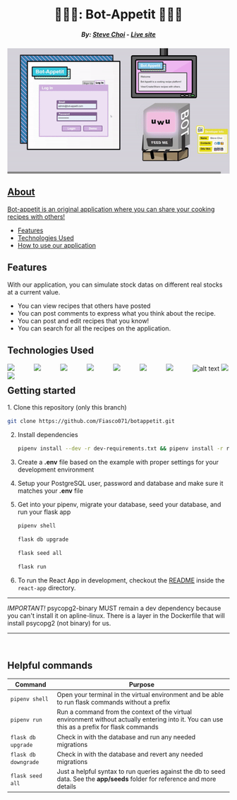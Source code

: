 <h1 align="center"> 🤖👨‍🍳: Bot-Appetit 🤖👨‍🍳</h1> <a name="top"> </a>

<h5 align="center">  By: <a href="https://github.com/Fiasco071">Steve Choi</a> - <a href="https://bot-appetit.herokuapp.com/"><i>Live site</i></h5>
   
<img src="https://raw.githubusercontent.com/Fiasco071/BotAppetit/main/react-app/src/assets/img/intro.gif" align="center" >
   
   
<h2> About </h2>
Bot-appetit is an original application where you can share your cooking recipes with others!

   - [Features](#features)
   - [Technologies Used](#tech)
   - [How to use our application](#howto)
   
   
   
<h2> Features </h2> <a name="features"></a>
 
With our application, you can simulate stock datas on different real stocks at a current value.
   * You can view recipes that others have posted
   * You can post comments to express what you think about the recipe.
   * You can post and edit recipes that you know! 
   * You can search for all the recipes on the application.

<h2>Technologies Used</h2> <a name="tech"></a>

   ![alt text](https://github.com/prplx/svg-logos/blob/master/svg/angular.svg?raw=true?width=60px)
   <img src="https://user-images.githubusercontent.com/93681149/167308732-afeeb5f2-d9a1-47ab-b8d9-82cd44b00b7e.svg" width="60px" align="left">
   <img src="https://user-images.githubusercontent.com/93681149/167308602-b05ea259-dd61-4df9-8f45-d7daeece6491.svg" width="60px" align="left">
   <img src="https://user-images.githubusercontent.com/93681149/167308754-79d7f324-d62d-461e-aa15-32487f495403.svg" width="60px" align="left">
   <img src="https://user-images.githubusercontent.com/93681149/167308772-5912f7f3-522a-4fe5-b176-575a91455823.svg" width="60px" align="left">
   <img src="https://user-images.githubusercontent.com/93681149/167308802-46d28d53-dc35-4146-86f1-2afa9fdcbac0.svg" width="60px" align="left">
   <img src="https://user-images.githubusercontent.com/93681149/167308823-588c1cbe-ef15-47ba-8d3f-944710a00ac6.svg" width="60px" align="left">
   <img src="https://user-images.githubusercontent.com/93681149/167308846-24aa684c-2a5d-4d32-b365-4a0de8714408.svg" width="60px" align="left">
   <img src="https://user-images.githubusercontent.com/93681149/167308866-01f03689-0b65-4ddd-803f-4a23a0253e35.svg" width="60px" align="left">
   <img src="https://user-images.githubusercontent.com/93681149/167308908-2aacacf3-d30a-4b00-97ed-3c034e5bcadd.svg" width="60px">
  
   
   

<h2> Getting started </h2><a name="howto"></a>
1. Clone this repository (only this branch)

   ```bash
   git clone https://github.com/Fiasco071/botappetit.git
   ```

2. Install dependencies

      ```bash
      pipenv install --dev -r dev-requirements.txt && pipenv install -r requirements.txt
      ```

3. Create a **.env** file based on the example with proper settings for your
   development environment
4. Setup your PostgreSQL user, password and database and make sure it matches your **.env** file

5. Get into your pipenv, migrate your database, seed your database, and run your flask app

   ```bash
   pipenv shell
   ```

   ```bash
   flask db upgrade
   ```

   ```bash
   flask seed all
   ```

   ```bash
   flask run
   ```

6. To run the React App in development, checkout the [README](./react-app/README.md) inside the `react-app` directory.

***


*IMPORTANT!*
   psycopg2-binary MUST remain a dev dependency because you can't install it on apline-linux.
   There is a layer in the Dockerfile that will install psycopg2 (not binary) for us.
***

<br>

## Helpful commands
|    Command            |    Purpose    |
| -------------         | ------------- |
| `pipenv shell`        | Open your terminal in the virtual environment and be able to run flask commands without a prefix |
| `pipenv run`          | Run a command from the context of the virtual environment without actually entering into it. You can use this as a prefix for flask commands  |
| `flask db upgrade`    | Check in with the database and run any needed migrations  |
| `flask db downgrade`  | Check in with the database and revert any needed migrations  |
| `flask seed all`      | Just a helpful syntax to run queries against the db to seed data. See the **app/seeds** folder for reference and more details |
